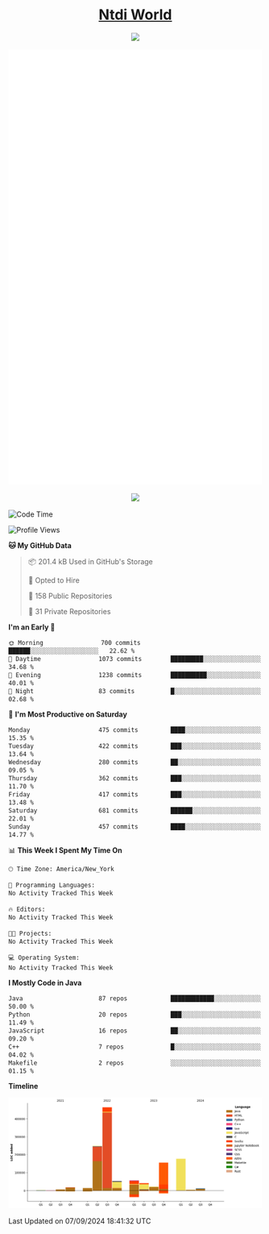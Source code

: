 <h1 align="center"><a href="https://www.ntdi.world">Ntdi World</a></h1>
<p align="center">
  <a href="https://github.com/n-tdi"><img src="https://readme-typing-svg.herokuapp.com?lines=FullStack+Developer;Web+Developer;Open-Source+Enthusiast;Java+Developer;Spigot-API%20Developer;&center=true&width=500&height=50"></a>
</p>

<div align="center">
  <img src="/github-metrics.svg"></img>
  
  <img src="https://komarev.com/ghpvc/?username=n-tdi&color=green"></img>
</div>

<!-- May use later.. idk -->
<!-- <a href="http://www.github.com/n-tdi"><img src="https://github-readme-stats.vercel.app/api?username=n-tdi&show_icons=true&hide=&count_private=true&title_color=0891b2&text_color=ffffff&icon_color=0891b2&bg_color=1c1917&hide_border=true&show_icons=true" alt="n-tdi's GitHub stats" /></a> -->

<!--START_SECTION:waka-->
![Code Time](http://img.shields.io/badge/Code%20Time-324%20hrs%2046%20mins-blue)

![Profile Views](http://img.shields.io/badge/Profile%20Views-5-blue)

**🐱 My GitHub Data** 

> 📦 201.4 kB Used in GitHub's Storage 
 > 
> 💼 Opted to Hire
 > 
> 📜 158 Public Repositories 
 > 
> 🔑 31 Private Repositories 
 > 
**I'm an Early 🐤** 

```text
🌞 Morning                700 commits         ██████░░░░░░░░░░░░░░░░░░░   22.62 % 
🌆 Daytime                1073 commits        █████████░░░░░░░░░░░░░░░░   34.68 % 
🌃 Evening                1238 commits        ██████████░░░░░░░░░░░░░░░   40.01 % 
🌙 Night                  83 commits          █░░░░░░░░░░░░░░░░░░░░░░░░   02.68 % 
```
📅 **I'm Most Productive on Saturday** 

```text
Monday                   475 commits         ████░░░░░░░░░░░░░░░░░░░░░   15.35 % 
Tuesday                  422 commits         ███░░░░░░░░░░░░░░░░░░░░░░   13.64 % 
Wednesday                280 commits         ██░░░░░░░░░░░░░░░░░░░░░░░   09.05 % 
Thursday                 362 commits         ███░░░░░░░░░░░░░░░░░░░░░░   11.70 % 
Friday                   417 commits         ███░░░░░░░░░░░░░░░░░░░░░░   13.48 % 
Saturday                 681 commits         ██████░░░░░░░░░░░░░░░░░░░   22.01 % 
Sunday                   457 commits         ████░░░░░░░░░░░░░░░░░░░░░   14.77 % 
```


📊 **This Week I Spent My Time On** 

```text
🕑︎ Time Zone: America/New_York

💬 Programming Languages: 
No Activity Tracked This Week

🔥 Editors: 
No Activity Tracked This Week

🐱‍💻 Projects: 
No Activity Tracked This Week

💻 Operating System: 
No Activity Tracked This Week
```

**I Mostly Code in Java** 

```text
Java                     87 repos            ████████████░░░░░░░░░░░░░   50.00 % 
Python                   20 repos            ███░░░░░░░░░░░░░░░░░░░░░░   11.49 % 
JavaScript               16 repos            ██░░░░░░░░░░░░░░░░░░░░░░░   09.20 % 
C++                      7 repos             █░░░░░░░░░░░░░░░░░░░░░░░░   04.02 % 
Makefile                 2 repos             ░░░░░░░░░░░░░░░░░░░░░░░░░   01.15 % 
```



**Timeline**

![Lines of Code chart](https://raw.githubusercontent.com/n-tdi/n-tdi/main/assets/bar_graph.png)


 Last Updated on 07/09/2024 18:41:32 UTC
<!--END_SECTION:waka-->
